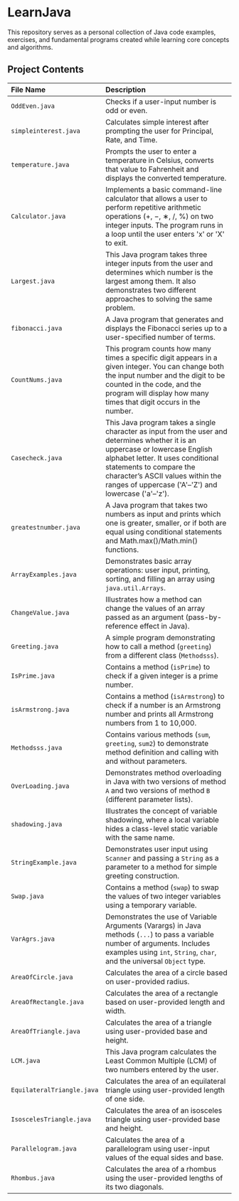 # LearnJava #

This repository serves as a personal collection of Java code examples, exercises, and fundamental programs created while learning core concepts and algorithms.

## Project Contents

| File Name | Description |
| :--- | :--- |
| `OddEven.java` | Checks if a user-input number is odd or even. |
| `simpleinterest.java` | Calculates simple interest after prompting the user for Principal, Rate, and Time. |
| `temperature.java`| Prompts the user to enter a temperature in Celsius, converts that value to Fahrenheit and displays the converted temperature. |
| `Calculator.java` | Implements a basic command-line calculator that allows a user to perform repetitive arithmetic operations (+, −, ∗, /, %) on two integer inputs. The program runs in a loop until the user enters 'x' or 'X' to exit. |
| `Largest.java` | This Java program takes three integer inputs from the user and determines which number is the largest among them. It also demonstrates two different approaches to solving the same problem. |
| `fibonacci.java` | A Java program that generates and displays the Fibonacci series up to a user-specified number of terms. |
| `CountNums.java` | This program counts how many times a specific digit appears in a given integer. You can change both the input number and the digit to be counted in the code, and the program will display how many times that digit occurs in the number. |
| `Casecheck.java` | This Java program takes a single character as input from the user and determines whether it is an uppercase or lowercase English alphabet letter. It uses conditional statements to compare the character’s ASCII values within the ranges of uppercase ('A'–'Z') and lowercase ('a'–'z'). |
| `greatestnumber.java` | A  Java program that takes two numbers as input and prints which one is greater, smaller, or if both are equal using conditional statements and Math.max()/Math.min() functions. |
| `ArrayExamples.java` | Demonstrates basic array operations: user input, printing, sorting, and filling an array using `java.util.Arrays`. |
| `ChangeValue.java` | Illustrates how a method can change the values of an array passed as an argument (pass-by-reference effect in Java). |
| `Greeting.java` | A simple program demonstrating how to call a method (`greeting`) from a different class (`Methodsss`). |
| `IsPrime.java` | Contains a method (`isPrime`) to check if a given integer is a prime number. |
| `isArmstrong.java` | Contains a method (`isArmstrong`) to check if a number is an Armstrong number and prints all Armstrong numbers from 1 to 10,000. |
| `Methodsss.java` | Contains various methods (`sum`, `greeting`, `sum2`) to demonstrate method definition and calling with and without parameters. |
| `OverLoading.java` | Demonstrates method overloading in Java with two versions of method `A` and two versions of method `B` (different parameter lists). |
| `shadowing.java` | Illustrates the concept of variable shadowing, where a local variable hides a class-level static variable with the same name. |
| `StringExample.java` | Demonstrates user input using `Scanner` and passing a `String` as a parameter to a method for simple greeting construction. |
| `Swap.java` | Contains a method (`swap`) to swap the values of two integer variables using a temporary variable. |
| `VarAgrs.java` | Demonstrates the use of Variable Arguments (Varargs) in Java methods (`...`) to pass a variable number of arguments. Includes examples using `int`, `String`, `char`, and the universal `Object` type. |
| `AreaOfCircle.java` | Calculates the area of a circle based on user-provided radius. |
| `AreaOfRectangle.java` | Calculates the area of a rectangle based on user-provided length and width. |
| `AreaOfTriangle.java` | Calculates the area of a triangle using user-provided base and height. |
| `LCM.java` | This Java program calculates the Least Common Multiple (LCM) of two numbers entered by the user. |
| `EquilateralTriangle.java` | Calculates the area of an equilateral triangle using user-provided length of one side. |
| `IsoscelesTriangle.java` | Calculates the area of an isosceles triangle using user-provided base and height. |
| `Parallelogram.java` | Calculates the area of a parallelogram using user-input values of the equal sides and base. |
| `Rhombus.java` | Calculates the area of a rhombus using the user-provided lengths of its two diagonals. |
